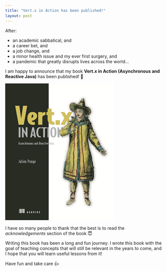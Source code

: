 ```yaml
---
title: "Vert.x in Action has been published!"
layout: post
---
```


After:

* an academic sabbatical, and
* a career bet, and
* a job change, and
* a minor health issue and my ever first surgery, and
* a pandemic that greatly disrupts lives across the world...

I am happy to announce that my book **Vert.x in Action (Asynchronous and Reactive Java)** has been published! 🥳

[![Cover of Vert.x in Action](/images/vertx-in-action-cover.png)](https://www.manning.com/books/vertx-in-action?a_aid=vertx-in-action&a_bid=22152024)

I have so many people to thank that the best is to read the _acknowledgements_ section of the book 😇

Writing this book has been a long and fun journey.
I wrote this book with the goal of teaching concepts that will still be relevant in the years to come, and I hope that you will learn useful lessons from it!

Have fun and take care 👍
